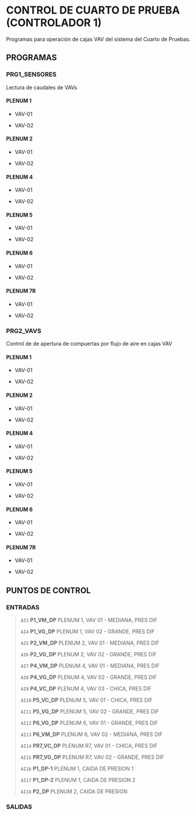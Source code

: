 # CONTROL DE CUARTO DE PRUEBA (CONTROLADOR 1)

Programas para operación de cajas VAV del sistema del Cuarto de Pruebas.

## PROGRAMAS

### PRG1_SENSORES

Lectura de caudales de VAVs

#### PLENUM 1

- VAV-01

- VAV-02

#### PLENUM 2

- VAV-01

- VAV-02

#### PLENUM 4

- VAV-01

- VAV-02

#### PLENUM 5

- VAV-01

- VAV-02

#### PLENUM 6

- VAV-01

- VAV-02

#### PLENUM 7R

- VAV-01

- VAV-02

### PRG2_VAVS

Control de de apertura de compuertas por flujo de aire en cajas VAV

#### PLENUM 1

- VAV-01

- VAV-02

#### PLENUM 2

- VAV-01

- VAV-02

#### PLENUM 4

- VAV-01

- VAV-02

#### PLENUM 5

- VAV-01

- VAV-02

#### PLENUM 6

- VAV-01

- VAV-02

#### PLENUM 7R

- VAV-01

- VAV-02


## PUNTOS DE CONTROL

### ENTRADAS

> `AI3` **P1_VM_DP**    PLENUM 1, VAV 01 - MEDIANA, PRES DIF
>
> `AI4` **P1_VG_DP**    PLENUM 1, VAV 02 - GRANDE, PRES DIF
>
> `AI5` **P2_VM_DP**    PLENUM 2, VAV 01 - MEDIANA, PRES DIF
>
> `AI6` **P2_VG_DP**    PLENUM 2, VAV 02 - GRANDE, PRES DIF
>
> `AI7` **P4_VM_DP**    PLENUM 4, VAV 01 - MEDIANA, PRES DIF
>
> `AI8` **P4_VG_DP**    PLENUM 4, VAV 02 - GRANDE, PRES DIF
>
> `AI9` **P4_VC_DP**    PLENUM 4, VAV 03 - CHICA, PRES DIF
>
> `AI10` **P5_VC_DP**    PLENUM 5, VAV 01 - CHICA, PRES DIF
>
> `AI11` **P5_VG_DP**    PLENUM 5, VAV 02 - GRANDE, PRES DIF
>
> `AI12` **P6_VG_DP**    PLENUM 6, VAV 01 - GRANDE, PRES DIF
>
> `AI13` **P6_VM_DP**    PLENUM 6, VAV 02 - MEDIANA, PRES DIF
>
> `AI14` **PR7_VC_DP**    PLENUM R7, VAV 01 - CHICA, PRES DIF
>
> `AI15` **PR7_VG_DP**    PLENUM R7, VAV 02 - GRANDE, PRES DIF
>
> `AI16` **P1_DP-1**    PLENUM 1, CAIDA DE PRESION 1
>
> `AI17` **P1_DP-2**    PLENUM 1, CAIDA DE PRESION 2
>
> `AI18` **P2_DP**    PLENUM 2, CAIDA DE PRESION

### SALIDAS